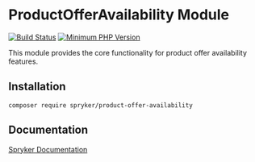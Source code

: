 # ProductOfferAvailability Module
[![Build Status](https://travis-ci.org/spryker/product-offer-availability.svg)](https://travis-ci.org/spryker/product-offer-availability)
[![Minimum PHP Version](https://img.shields.io/badge/php-%3E%3D%207.3-8892BF.svg)](https://php.net/)

This module provides the core functionality for product offer availability features.

## Installation

```
composer require spryker/product-offer-availability
```

## Documentation

[Spryker Documentation](https://documentation.spryker.com/module_guide/overview.htm)

